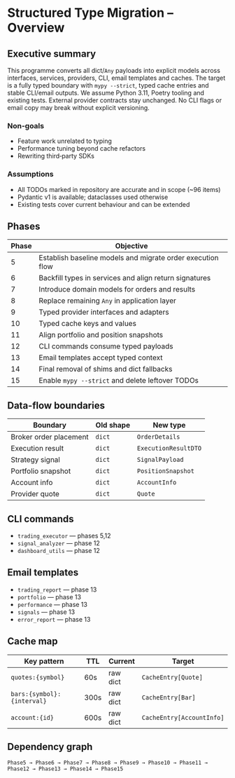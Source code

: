 # Structured Type Migration – Overview

## Executive summary
This programme converts all dict/`Any` payloads into explicit models across
interfaces, services, providers, CLI, email templates and caches. The target
is a fully typed boundary with `mypy --strict`, typed cache entries and stable
CLI/email outputs. We assume Python 3.11, Poetry tooling and existing tests.
External provider contracts stay unchanged. No CLI flags or email copy may
break without explicit versioning.

### Non-goals
- Feature work unrelated to typing
- Performance tuning beyond cache refactors
- Rewriting third‑party SDKs

### Assumptions
- All TODOs marked in repository are accurate and in scope (~96 items)
- Pydantic v1 is available; dataclasses used otherwise
- Existing tests cover current behaviour and can be extended

## Phases
| Phase | Objective |
|-------|-----------|
|5|Establish baseline models and migrate order execution flow|
|6|Backfill types in services and align return signatures|
|7|Introduce domain models for orders and results|
|8|Replace remaining `Any` in application layer|
|9|Typed provider interfaces and adapters|
|10|Typed cache keys and values|
|11|Align portfolio and position snapshots|
|12|CLI commands consume typed payloads|
|13|Email templates accept typed context|
|14|Final removal of shims and dict fallbacks|
|15|Enable `mypy --strict` and delete leftover TODOs|

## Data-flow boundaries
| Boundary | Old shape | New type |
|----------|-----------|----------|
|Broker order placement|`dict`|`OrderDetails`|
|Execution result|`dict`|`ExecutionResultDTO`|
|Strategy signal|`dict`|`SignalPayload`|
|Portfolio snapshot|`dict`|`PositionSnapshot`|
|Account info|`dict`|`AccountInfo`|
|Provider quote|`dict`|`Quote`|

## CLI commands
- `trading_executor` — phases 5,12
- `signal_analyzer` — phase 12
- `dashboard_utils` — phase 12

## Email templates
- `trading_report` — phase 13
- `portfolio` — phase 13
- `performance` — phase 13
- `signals` — phase 13
- `error_report` — phase 13

## Cache map
| Key pattern | TTL | Current | Target |
|-------------|-----|--------|--------|
|`quotes:{symbol}`|60s|raw dict|`CacheEntry[Quote]`|
|`bars:{symbol}:{interval}`|300s|raw dict|`CacheEntry[Bar]`|
|`account:{id}`|600s|raw dict|`CacheEntry[AccountInfo]`|

## Dependency graph
`Phase5 → Phase6 → Phase7 → Phase8 → Phase9 → Phase10 → Phase11 → Phase12 → Phase13 → Phase14 → Phase15`

